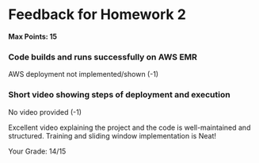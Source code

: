 # Feedback for Homework 2
**Max Points: 15**

### Code builds and runs successfully on AWS EMR
AWS deployment not implemented/shown (-1)

### Short video showing steps of deployment and execution
No video provided (-1)

Excellent video explaining the project and the code is well-maintained and structured. Training and sliding window implementation is Neat!

Your Grade: 14/15